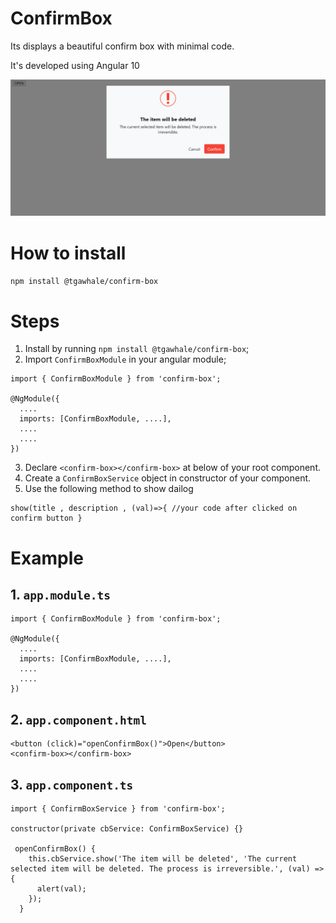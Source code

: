# ConfirmBox

Its displays a beautiful confirm box with minimal code.

It's developed using Angular 10

![alt text](https://github.com/tgawhale/Angular-Libs/blob/main/src/assets/confirm-box.png?raw=true)

# How to install

`npm install @tgawhale/confirm-box`

# Steps

1. Install by running `npm install @tgawhale/confirm-box`;
2. Import  `ConfirmBoxModule` in your angular module;

```
import { ConfirmBoxModule } from 'confirm-box';

@NgModule({
  ....
  imports: [ConfirmBoxModule, ....],
  ....
  ....
})

```
3. Declare `<confirm-box></confirm-box>` at below of your root component.
4. Create a `ConfirmBoxService` object in constructor of your component.
5. Use the following method to show dailog

```
show(title , description , (val)=>{ //your code after clicked on confirm button }
```          
# Example

## 1. `app.module.ts`

```
import { ConfirmBoxModule } from 'confirm-box';

@NgModule({
  ....
  imports: [ConfirmBoxModule, ....],
  ....
  ....
})

```

## 2. `app.component.html`

```
<button (click)="openConfirmBox()">Open</button>
<confirm-box></confirm-box>
```

## 3. `app.component.ts`

```
import { ConfirmBoxService } from 'confirm-box';

constructor(private cbService: ConfirmBoxService) {}

 openConfirmBox() {
    this.cbService.show('The item will be deleted', 'The current selected item will be deleted. The process is irreversible.', (val) => {
      alert(val);
    });
  }
  
  ```

